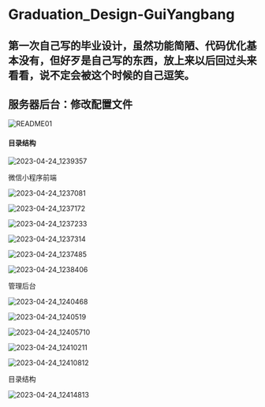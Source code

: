 # Graduation_Design-GuiYangbang
## 第一次自己写的毕业设计，虽然功能简陋、代码优化基本没有，但好歹是自己写的东西，放上来以后回过头来看看，说不定会被这个时候的自己逗笑。

## 服务器后台：修改配置文件

![README01](https://user-images.githubusercontent.com/131634589/233904580-c00ef218-ebd2-4b41-b31f-db33ae67bdcc.jpg)

#### 目录结构

![2023-04-24_1239357](https://user-images.githubusercontent.com/131634589/233904906-1ddfbddb-a5a2-4548-9a42-6482cf62ea85.jpg)

微信小程序前端

![2023-04-24_1237081](https://user-images.githubusercontent.com/131634589/233904207-4665a571-2164-45f2-b90d-7dfedbf3cc33.jpg)

![2023-04-24_1237172](https://user-images.githubusercontent.com/131634589/233904217-a7a56a3b-3147-4903-9064-c32c466df5fb.jpg)

![2023-04-24_1237233](https://user-images.githubusercontent.com/131634589/233904227-340f18a3-4c22-41d1-98f7-af71a5402a96.jpg)

![2023-04-24_1237314](https://user-images.githubusercontent.com/131634589/233904234-82610778-f7ab-4f57-9f49-7f7cf384102e.jpg)

![2023-04-24_1237485](https://user-images.githubusercontent.com/131634589/233904242-0d49e653-ce6e-4b46-84ca-3e0bf7d50763.jpg)

![2023-04-24_1238406](https://user-images.githubusercontent.com/131634589/233904244-b51521e9-a987-4c5c-ae4f-a015efa3b6f2.jpg)


管理后台

![2023-04-24_1240468](https://user-images.githubusercontent.com/131634589/233904663-48ec4574-03a3-45b1-894e-e0ce697e3286.jpg)

![2023-04-24_1240519](https://user-images.githubusercontent.com/131634589/233904665-b8167650-7d33-4462-9d22-bb716f816b55.jpg)

![2023-04-24_12405710](https://user-images.githubusercontent.com/131634589/233904669-ec4de747-4b78-4e0f-97cd-59d15cdc1387.jpg)

![2023-04-24_12410211](https://user-images.githubusercontent.com/131634589/233904670-1e0a8624-2a91-4a55-b712-5a4b10a157a2.jpg)

![2023-04-24_12410812](https://user-images.githubusercontent.com/131634589/233904673-74f6db8f-220b-4532-95aa-3ef1ff77c903.jpg)

目录结构

![2023-04-24_12414813](https://user-images.githubusercontent.com/131634589/233904879-8db32838-0a65-4cba-a315-35d9d4b0ae76.jpg)



